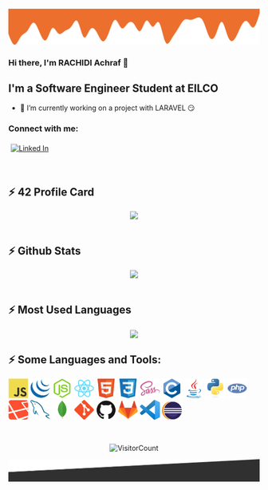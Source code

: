![Header Illustration](./assets/images/header.png)


### Hi there, I'm RACHIDI Achraf 👋


## I'm a Software Engineer Student at EILCO

- 🌱 I’m currently working on a project with LARAVEL 😏


### Connect with me:

[<img src="https://img.shields.io/badge/linkedin-%231E77B5.svg?&style=for-the-badge&logo=linkedin&logoColor=white" alt="Linked In" style="margin: 5px;" />][linkedin]

<br />

## :zap: 42 Profile Card
<div align="center">
<img width="50%" src="https://1337-readme.vercel.app/api/profile?cursus=42&login=arachidi&layout=compact&bg_color=30,e96443,904e95&title_color=fff&text_color=fff" />
</div>

<br/>

## :zap: Github Stats 
<div align="center">
<img width="50%" src="https://github-readme-stats.vercel.app/api?username=arachidi&show_icons=true&theme=radical" />
</div>

<br />

## :zap: Most Used Languages
<div align="center">
<img align="center" width="50%" src="https://github-readme-stats.anuraghazra1.vercel.app/api/top-langs/?username=arachidi&layout=compact&bg_color=30,e96443,904e95&title_color=fff&text_color=fff" />
</div>

## :zap: Some Languages and Tools:

[<img src="./assets/images/javascript.svg" alt="Javascript Icon" width="40px"/>]()
[<img src="./assets/images/jquery.svg" alt="jquery Icon" width="40px"/>]()
[<img src="./assets/images/nodejs.svg" alt="nodejs Icon" width="40px"/>]()
[<img src="./assets/images/react.svg" alt="React Icon" width="40px"/>]()
[<img src="./assets/images/html5.svg" alt="html5 Icon" width="40px"/>]()
[<img src="./assets/images/css3.svg" alt="css3 Icon" width="40px"/>]()
[<img src="./assets/images/sass.svg" alt="sass Icon" width="40px"/>]()
[<img src="./assets/images/c.svg" alt="c Icon" width="40px"/>]()
[<img src="./assets/images/java.svg" alt="java Icon" width="40px"/>]()
[<img src="./assets/images/python.svg" alt="python Icon" width="40px"/>]()
[<img src="./assets/images/php.svg" alt="php Icon" width="40px"/>]()
[<img src="./assets/images/laravel.svg" alt="laravel Icon" width="40px"/>]()
[<img src="./assets/images/mysql.svg" alt="mysql Icon" width="40px"/>]()
[<img src="./assets/images/mongodb.svg" alt="mongodb Icon" width="40px"/>]()
[<img src="./assets/images/git.svg" alt="git Icon" width="40px"/>]()
[<img src="./assets/images/github.svg" alt="github Icon" width="40px"/>]()
[<img src="./assets/images/gitlab.svg" alt="gitlab Icon" width="40px"/>]()
[<img src="./assets/images/vscode.png" alt="vscode Icon" width="40px"/>]()
[<img src="./assets/images/eclipse.png" alt="eclipse Icon" width="40px"/>]()

<br/>  
<div align="center">

![VisitorCount](https://profile-counter.glitch.me/{arachidi}/count.svg)

</div>

![Footer Illustration](./assets/images/footer.png)

<!-- Identifiers -->
[linkedin]: https://www.linkedin.com/in/achraf-rachidi-01b6141b0

